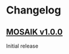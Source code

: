 # Changelog

## [MOSAIK v1.0.0][1.0.0]

Initial release

[1.0.0]: https://github.com/floriandejonckheere/mosaik/releases/tag/v1.0.0
